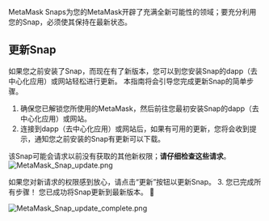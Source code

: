 MetaMask Snaps为您的MetaMask开辟了充满全新可能性的领域；要充分利用您的Snap，必须使其保持在最新状态。


更新Snap
------


如果您之前安装了Snap，而现在有了新版本，您可以到您安装Snap的dapp（去中心化应用）或网站轻松进行更新。 本指南将会引导您完成更新Snap的简单步骤。


1. 确保您已解锁您所使用的MetaMask，然后前往您最初安装Snap的dapp（去中心化应用）或网站。
2. 连接到dapp（去中心化应用）或网站后，如果有可用的更新，您将会收到提示，通知您之前安装的Snap有更新可以下载。  
  
该Snap可能会请求以前没有获取的其他新权限；**请仔细检查这些请求**。
![MetaMask_Snap_update.png](https://support.metamask.io/hc/article_attachments/18406616630683)


如果您对新请求的权限感到放心，请点击“更新”按钮以更新Snap。
3. 您已完成所有步骤！ 您已成功将Snap更新到最新版本。 🚀


![MetaMask_Snap_update_complete.png](https://support.metamask.io/hc/article_attachments/18406616631835)
